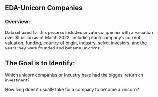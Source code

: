 ## EDA-Unicorn Companies

### Overview:

Dataset used for this process includes private companies with a valuation over $1 billion as of March 2022, including each company's current valuation, funding, country of origin, industry, select investors, and the years they were founded and became unicorns.

## The Goal is to Identify:

Which unicorn companies or Industry have had the biggest return on investment?

How long does it usually take for a company to become a unicorn?
